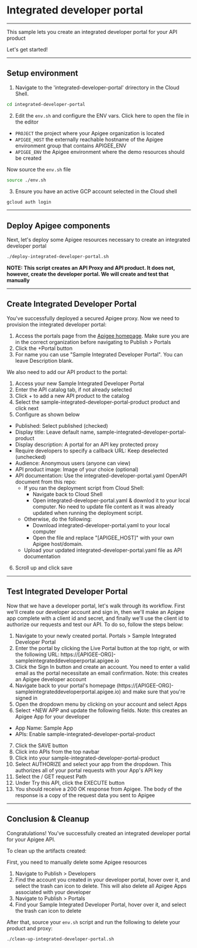 # Integrated developer portal

---
This sample lets you create an integrated developer portal for your API product

Let's get started!

---

## Setup environment

1. Navigate to the 'integrated-developer-portal' drirectory in the Cloud Shell.

```sh
cd integrated-developer-portal
```

2. Edit the `env.sh` and configure the ENV vars. Click <walkthrough-editor-open-file filePath="integrated-developer-portal/env.sh">here</walkthrough-editor-open-file> to open the file in the editor

* `PROJECT` the project where your Apigee organization is located
* `APIGEE_HOST` the externally reachable hostname of the Apigee environment group that contains APIGEE_ENV
* `APIGEE_ENV` the Apigee environment where the demo resources should be created

Now source the `env.sh` file

```sh
source ./env.sh
```

3. Ensure you have an active GCP account selected in the Cloud shell

```sh
gcloud auth login
```

---

## Deploy Apigee components

Next, let's deploy some Apigee resources necessary to create an integrated developer portal

```sh
./deploy-integrated-developer-portal.sh
```

**NOTE: This script creates an API Proxy and API product. It does not, however, create the developer portal. We will create and test that manually**

---

## Create Integrated Developer Portal

You've successfully deployed a secured Apigee proxy. Now we need to provision the integrated developer portal:

1. Access the portals page from the [Apigee homepage](https://apigee.google.com). Make sure you are in the correct organization before navigating to Publish > Portals
2. Click the +Portal button
3. For name you can use "Sample Integrated Developer Portal". You can leave Description blank.

We also need to add our API product to the portal:

1. Access your new Sample Integrated Developer Portal
2. Enter the API catalog tab, if not already selected
3. Click + to add a new API product to the catalog
4. Select the sample-integrated-developer-portal-product product and click next
5. Configure as shown below

* Published: Select published (checked)
* Display title: Leave default name, sample-integrated-developer-portal-product
* Display description: A portal for an API key protected proxy
* Require developers to specify a callback URL: Keep deselected (unchecked)
* Audience: Anonymous users (anyone can view)
* API product image: Image of your choice (optional)
* API documentation: Use the <walkthrough-editor-open-file filePath="integrated-developer-portal/integrated-developer-portal.yaml">integrated-developer-portal.yaml</walkthrough-editor-open-file> OpenAPI document from this repo:
  * If you ran the deployment script from Cloud Shell:
    * Navigate back to Cloud Shell
    * Open integrated-developer-portal.yaml & downlod it to your local computer. No need to update file content as it was already updated when running the deployment script.
  * Otherwise, do the following:
    * Download <walkthrough-editor-open-file filePath="integrated-developer-portal/integrated-developer-portal.yaml">integrated-developer-portal.yaml</walkthrough-editor-open-file> to your local computer
    * Open the file and replace "\[APIGEE_HOST\]" with your own Apigee host/domain.
  * Upload your updated integrated-developer-portal.yaml file as API documentation

6. Scroll up and click save

---

## Test Integrated Developer Portal

Now that we have a developer portal, let's walk through its workflow. First we'll create our developer account and sign in, then we'll make an Apigee app complete with a client id and secret, and finally we'll use the client id to authorize our requests and test our API. To do so, follow the steps below:

1. Navigate to your newly created portal. Portals > Sample Integrated Developer Portal
2. Enter the portal by clicking the Live Portal button at the top right, or with the following URL: https://\[APIGEE-ORG\]-sampleintegrateddeveloperportal.apigee.io
3. Click the Sign In button and create an account. You need to enter a valid email as the portal necessitate an email confirmation. Note: this creates an Apigee developer account
4. Navigate back to your portal's homepage (https://\[APIGEE-ORG\]-sampleintegrateddeveloperportal.apigee.io) and make sure that you're signed in
5. Open the dropdown menu by clicking on your account and select Apps
6. Select +NEW APP and update the following fields. Note: this creates an Apigee App for your developer

* App Name: Sample App
* APIs: Enable sample-integrated-developer-portal-product

7. Click the SAVE button
8. Click into APIs from the top navbar
9. Click into your sample-integrated-developer-portal-product
10. Select AUTHORIZE and select your app from the dropdown. This authorizes all of your portal requests with your App's API key
11. Select the / GET request Path
12. Under Try this API, click the EXECUTE button
13. You should receive a 200 OK response from Apigee. The body of the response is a copy of the request data you sent to Apigee

---

## Conclusion & Cleanup

<walkthrough-conclusion-trophy></walkthrough-conclusion-trophy>

Congratulations! You've successfully created an integrated developer portal for your Apigee API.

<walkthrough-inline-feedback></walkthrough-inline-feedback>

To clean up the artifacts created:

First, you need to manually delete some Apigee resources

1. Navigate to Publish > Developers
2. Find the account you created in your developer portal, hover over it, and select the trash can icon to delete. This will also delete all Apigee Apps associated with your developer
3. Navigate to Publish > Portals
4. Find your Sample Integrated Developer Portal, hover over it, and select the trash can icon to delete

After that, source your `env.sh` script and run the following to delete your product and proxy:

```bash
./clean-up-integrated-developer-portal.sh
```
